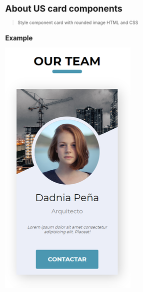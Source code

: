 # About US card components

> Style component card with rounded image HTML and CSS

## Example

![](./assets/example.png)